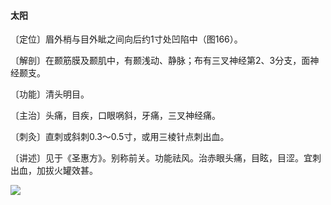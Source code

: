 #### 太阳

〔定位〕眉外梢与目外眦之间向后约1寸处凹陷中（图166）。

〔解剖〕在颞筋膜及颞肌中，有颞浅动、静脉；布有三叉神经第2、3分支，面神经颞支。

〔功能〕清头明目。

〔主治〕头痛，目疾，口眼㖞斜，牙痛，三叉神经痛。

〔刺灸〕直刺或斜刺0.3～0.5寸，或用三棱针点刺出血。

〔讲述〕见于《圣惠方》。别称前关。功能祛风。治赤眼头痛，目眩，目涩。宜刺出血，加拔火罐效甚。

![](img/图166、167.jpg)

